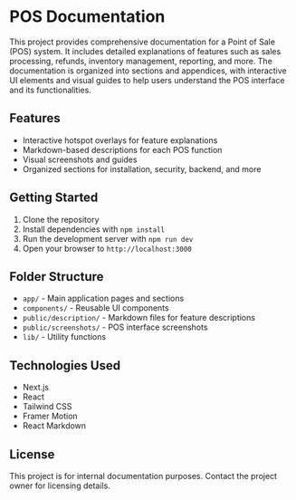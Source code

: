 
# POS Documentation

This project provides comprehensive documentation for a Point of Sale (POS) system. It includes detailed explanations of features such as sales processing, refunds, inventory management, reporting, and more. The documentation is organized into sections and appendices, with interactive UI elements and visual guides to help users understand the POS interface and its functionalities.

## Features
- Interactive hotspot overlays for feature explanations
- Markdown-based descriptions for each POS function
- Visual screenshots and guides
- Organized sections for installation, security, backend, and more

## Getting Started
1. Clone the repository
2. Install dependencies with `npm install`
3. Run the development server with `npm run dev`
4. Open your browser to `http://localhost:3000`

## Folder Structure
- `app/` - Main application pages and sections
- `components/` - Reusable UI components
- `public/description/` - Markdown files for feature descriptions
- `public/screenshots/` - POS interface screenshots
- `lib/` - Utility functions

## Technologies Used
- Next.js
- React
- Tailwind CSS
- Framer Motion
- React Markdown

## License
This project is for internal documentation purposes. Contact the project owner for licensing details.
